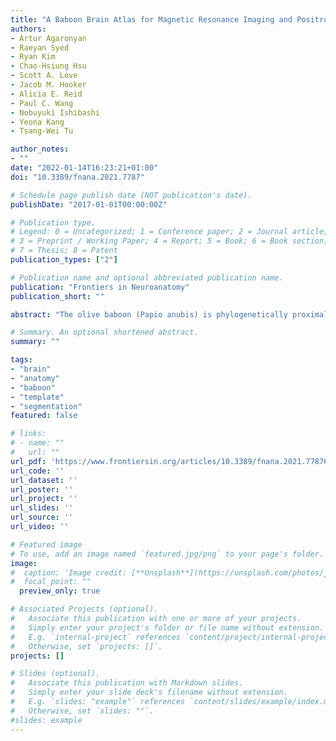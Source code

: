```yaml
---
title: "A Baboon Brain Atlas for Magnetic Resonance Imaging and Positron Emission Tomography Image Analysis"
authors:
- Artur Agaronyan
- Raeyan Syed
- Ryan Kim
- Chao-Hsiung Hsu
- Scott A. Love
- Jacob M. Hooker
- Alicia E. Reid
- Paul C. Wang
- Nobuyuki Ishibashi
- Yeona Kang
- Tsang-Wei Tu

author_notes:
- ""
date: "2022-01-14T16:23:21+01:00"
doi: "10.3389/fnana.2021.7787"

# Schedule page publish date (NOT publication's date).
publishDate: "2017-01-01T00:00:00Z"

# Publication type.
# Legend: 0 = Uncategorized; 1 = Conference paper; 2 = Journal article;
# 3 = Preprint / Working Paper; 4 = Report; 5 = Book; 6 = Book section;
# 7 = Thesis; 8 = Patent
publication_types: ["2"]

# Publication name and optional abbreviated publication name.
publication: "Frontiers in Neuroanatomy"
publication_short: ""

abstract: "The olive baboon (Papio anubis) is phylogenetically proximal to humans. Investigation into the baboon brain has shed light on the function and organization of the human brain, as well as on the mechanistic insights of neurological disorders such as Alzheimer’s and Parkinson’s. Non-invasive brain imaging, including positron emission tomography (PET) and magnetic resonance imaging (MRI), are the primary outcome measures frequently used in baboon studies. PET functional imaging has long been used to study cerebral metabolic processes, though it lacks clear and reliable anatomical information. In contrast, MRI provides a clear definition of soft tissue with high resolution and contrast to distinguish brain pathology and anatomy, but lacks specific markers of neuroreceptors and/or neurometabolites. There is a need to create a brain atlas that combines the anatomical and functional/neurochemical data independently available from MRI and PET. For this purpose, a three-dimensional atlas of the olive baboon brain was developed to enable multimodal imaging analysis. The atlas was created on a population-representative template encompassing 89 baboon brains. The atlas defines 24 brain regions, including the thalamus, cerebral cortex, putamen, corpus callosum, and insula. The atlas was evaluated with four MRI images and 20 PET images employing the radiotracers for [11C]benzamide, [11C]metergoline, [18F]FAHA, and [11C]rolipram, with and without structural aids like [18F]flurodeoxyglycose images. The atlas-based analysis pipeline includes automated segmentation, registration, quantification of region volume, the volume of distribution, and standardized uptake value. Results showed that, in comparison to PET analysis utilizing the “gold standard” manual quantification by neuroscientists, the performance of the atlas-based analysis was at >80 and >70% agreement for MRI and PET, respectively. The atlas can serve as a foundation for further refinement, and incorporation into a high-throughput workflow of baboon PET and MRI data. The new atlas is freely available on the Figshare online repository (https://doi.org/10.6084/m9.figshare.16663339), and the template images are available from neuroImaging tools & resources collaboratory (NITRC) (https://www.nitrc.org/projects/haiko89/)."

# Summary. An optional shortened abstract.
summary: ""

tags:
- "brain"
- "anatomy"
- "baboon"
- "template"
- "segmentation"
featured: false

# links:
# - name: ""
#   url: ""
url_pdf: 'https://www.frontiersin.org/articles/10.3389/fnana.2021.778769/pdf'
url_code: ''
url_dataset: ''
url_poster: ''
url_project: ''
url_slides: ''
url_source: ''
url_video: ''

# Featured image
# To use, add an image named `featured.jpg/png` to your page's folder.
image:
#  caption: 'Image credit: [**Unsplash**](https://unsplash.com/photos/jdD8gXaTZsc)'
#  focal_point: ""
  preview_only: true

# Associated Projects (optional).
#   Associate this publication with one or more of your projects.
#   Simply enter your project's folder or file name without extension.
#   E.g. `internal-project` references `content/project/internal-project/index.md`.
#   Otherwise, set `projects: []`.
projects: []

# Slides (optional).
#   Associate this publication with Markdown slides.
#   Simply enter your slide deck's filename without extension.
#   E.g. `slides: "example"` references `content/slides/example/index.md`.
#   Otherwise, set `slides: ""`.
#slides: example
---
```

